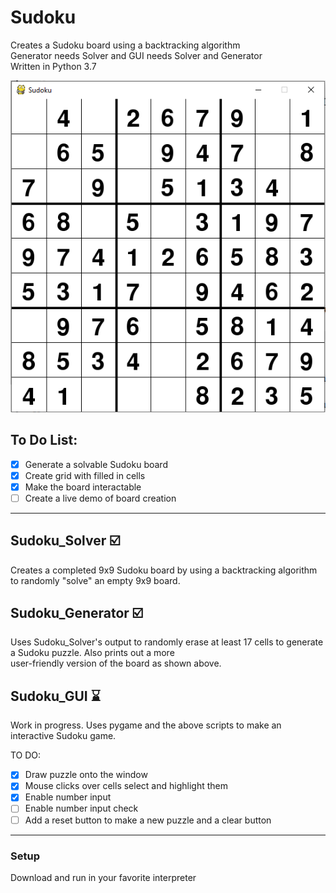 # Sudoku
Creates a Sudoku board using a backtracking algorithm  
Generator needs Solver and GUI needs Solver and Generator  
Written in Python 3.7  

![Example Board](Media/Sudoku_v2.PNG)  

## To Do List:
- [x] Generate a solvable Sudoku board
- [x] Create grid with filled in cells
- [x] Make the board interactable
- [ ] Create a live demo of board creation

---

## Sudoku_Solver :ballot_box_with_check:
Creates a completed 9x9 Sudoku board by using a backtracking algorithm to randomly "solve" an empty 9x9 board.

## Sudoku_Generator :ballot_box_with_check:
Uses Sudoku_Solver's output to randomly erase at least 17 cells to generate a Sudoku puzzle. Also prints out a more  
user-friendly version of the board as shown above.

## Sudoku_GUI :hourglass:
Work in progress. Uses pygame and the above scripts to make an interactive Sudoku game.  

TO DO:
- [x] Draw puzzle onto the window
- [x] Mouse clicks over cells select and highlight them
- [x] Enable number input
- [ ] Enable number input check
- [ ] Add a reset button to make a new puzzle and a clear button

---

### Setup
Download and run in your favorite interpreter
